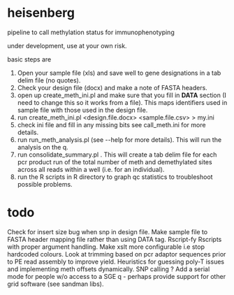 heisenberg
==========

pipeline to call methylation status for immunophenotyping 

under development, use at your own risk.


basic steps are

1. Open your sample file (xls) and save well to gene designations in a tab delim file (no quotes).
2. Check your design file (docx) and make a note of FASTA headers.
3. open up create_meth_ini.pl and make sure that you fill in __DATA__ section (I need to change this so it works from a file). This maps identifiers used in sample file with those used in the design file.
4. run create_meth_ini.pl <design.file.docx> <sample.file.csv> > my.ini
5. check ini file and fill in any missing bits see call_meth.ini for more details.
6. run run_meth_analysis.pl (see --help for more details). This will run the analysis on the q.
7. run consolidate_summary.pl <analysis base dir>. This will create a tab delim file for each pcr product run of the total number of meth and demethylated sites across all reads within a well (i.e. for an individual).
8. run the R scripts in R directory to graph qc statistics to troubleshoot possible problems.

todo
====

Check for insert size bug when snp in design file.
Make sample file to FASTA header mapping file rather than using DATA tag.
Rscript-fy Rscripts with proper argument handling.
Make xslt more configurable i.e stop hardcoded colours.
Look at trimming based on pcr adaptor sequences prior to PE read assembly to improve yield.
Heuristics for guessing poly-T issues and implementing meth offsets dynamically.
SNP calling ?
Add a serial mode for people w/o access to a SGE q - perhaps provide support for other grid software (see sandman libs).
